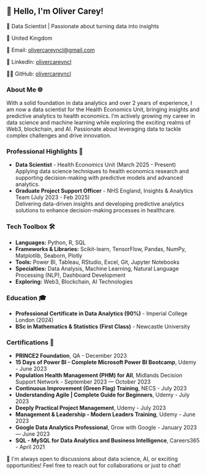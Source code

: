 ## 👋 Hello, I'm Oliver Carey!
🚀 Data Scientist | Passionate about turning data into insights

📍 United Kingdom

📧 Email: olivercareyncl@gmail.com

🔗 LinkedIn: [olivercareyncl](https://linkedin.com/olivercareyncl)

👨‍💻 GitHub: [olivercareyncl](https://github.com/olivercareyncl)

### About Me 🌐
With a solid foundation in data analytics and over 2 years of experience, I am now a data scientist for the Health Economics Unit, bringing insights and predictive analytics to health economics. I’m actively growing my career in data science and machine learning while exploring the exciting realms of Web3, blockchain, and AI. Passionate about leveraging data to tackle complex challenges and drive innovation.

### Professional Highlights 🌟
- **Data Scientist** - Health Economics Unit (March 2025 - Present)
  Applying data science techniques to health economics research and supporting decision-making with predictive models and advanced analytics.
- **Graduate Project Support Officer** - NHS England, Insights & Analytics Team (July 2023 - Feb 2025)  
  Delivering data-driven insights and developing predictive analytics solutions to enhance decision-making processes in healthcare.

### Tech Toolbox 🛠️
- **Languages:** Python, R, SQL
- **Frameworks & Libraries:** Scikit-learn, TensorFlow, Pandas, NumPy, Matplotlib, Seaborn, Plotly
- **Tools:** Power BI, Tableau, RStudio, Excel, Git, Jupyter Notebooks
- **Specialties:** Data Analysis, Machine Learning, Natural Language Processing (NLP), Dashboard Development
- **Exploring:** Web3, Blockchain, AI Technologies

### Education 🎓
- **Professional Certificate in Data Analytics (90%)** - Imperial College London (2024)
- **BSc in Mathematics & Statistics (First Class)** - Newcastle University 

### Certifications 📜
- **PRINCE2 Foundation**, QA - December 2023
- **15 Days of Power BI - Complete Microsoft Power BI Bootcamp**, Udemy - June 2023
- **Population Health Management (PHM) for All**, Midlands Decision Support Network - September 2023 — October 2023
- **Continuous Improvement (Green Flag) Training**, NECS - July 2023
- **Understanding Agile | Complete Guide for Beginners**, Udemy - July 2023
- **Deeply Practical Project Management**, Udemy - July 2023
- **Management & Leadership - Modern Leaders Training**, Udemy - June 2023
- **Google Data Analytics Professional**, Grow with Google - January 2023 — June 2023
- **SQL - MySQL for Data Analytics and Business Intelligence**, Careers365 - April 2021

🔗 I'm always open to discussions about data science, AI, or exciting opportunities! Feel free to reach out for collaborations or just to chat!

